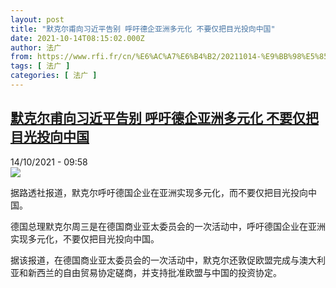 ```yaml
---
layout: post
title: "默克尔甫向习近平告别 呼吁德企亚洲多元化 不要仅把目光投向中国"
date: 2021-10-14T08:15:02.000Z
author: 法广
from: https://www.rfi.fr/cn/%E6%AC%A7%E6%B4%B2/20211014-%E9%BB%98%E5%85%8B%E5%B0%94%E7%94%AB%E5%90%91%E4%B9%A0%E8%BF%91%E5%B9%B3%E5%91%8A%E5%88%AB-%E5%91%BC%E5%90%81%E5%BE%B7%E4%BC%81%E4%BA%9A%E6%B4%B2%E5%A4%9A%E5%85%83%E5%8C%96-%E4%B8%8D%E8%A6%81%E4%BB%85%E6%8A%8A%E7%9B%AE%E5%85%89%E6%8A%95%E5%90%91%E4%B8%AD%E5%9B%BD
tags: [ 法广 ]
categories: [ 法广 ]
---
```

<!--1634199302000-->
[默克尔甫向习近平告别 呼吁德企亚洲多元化 不要仅把目光投向中国](https://www.rfi.fr/cn/%E6%AC%A7%E6%B4%B2/20211014-%E9%BB%98%E5%85%8B%E5%B0%94%E7%94%AB%E5%90%91%E4%B9%A0%E8%BF%91%E5%B9%B3%E5%91%8A%E5%88%AB-%E5%91%BC%E5%90%81%E5%BE%B7%E4%BC%81%E4%BA%9A%E6%B4%B2%E5%A4%9A%E5%85%83%E5%8C%96-%E4%B8%8D%E8%A6%81%E4%BB%85%E6%8A%8A%E7%9B%AE%E5%85%89%E6%8A%95%E5%90%91%E4%B8%AD%E5%9B%BD)
------

<div>
<div>14/10/2021 - 09:58</div><img src="https://s.rfi.fr/media/display/b5162870-27a4-11ec-af4f-005056a90284/84d0cb26148a150c8ddd3d50db758ea09698e2fe.jpg"><div >                    <p>据路透社报道，默克尔呼吁德国企业在亚洲实现多元化，而不要仅把目光投向中国。</p><p>德国总理默克尔周三是在德国商业亚太委员会的一次活动中，呼吁德国企业在亚洲实现多元化，不要仅把目光投向中国。</p><p>据该报道，在德国商业亚太委员会的一次活动中，默克尔还敦促欧盟完成与澳大利亚和新西兰的自由贸易协定磋商，并支持批准欧盟与中国的投资协定。</p>                                            <div data-selfpromo-newsletter>    </div>    <div data-selfpromo-app>    </div>                </div>
</div>
